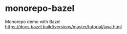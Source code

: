 # monorepo-bazel
Monorepo demo with Bazel
https://docs.bazel.build/versions/master/tutorial/java.html
